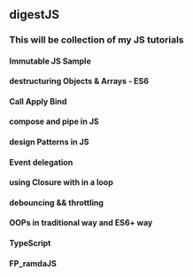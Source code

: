 #

## digestJS

### This will be collection of my JS tutorials

#### Immutable JS Sample

#### destructuring Objects & Arrays - ES6

#### Call Apply Bind

#### compose and pipe in JS

#### design Patterns in JS

#### Event delegation

#### using Closure with in a loop

#### debouncing && throttling

#### OOPs in traditional way and ES6+ way

#### TypeScript

#### FP_ramdaJS 
